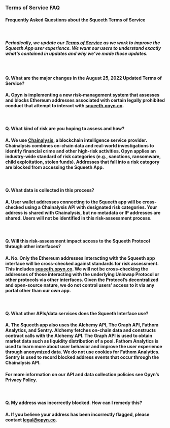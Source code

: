 ### Terms of Service FAQ

#### Frequently Asked Questions about the Squeeth Terms of Service

&nbsp;

##### Periodically, we update our [Terms of Service](https://squeeth.opyn.co/terms-of-service) as we work to improve the Squeeth App user experience. We want our users to understand exactly what’s contained in updates and why we’ve made those updates.

&nbsp;


#### Q. What are the major changes in the August 25, 2022 Updated Terms of Service?

#### A. Opyn is implementing a new risk-management system that assesses and blocks Ethereum addresses associated with certain legally prohibited conduct  that attempt to interact with [squeeth.opyn.co](https://squeeth.opyn.co/).

&nbsp;

#### Q. What kind of risk are you hoping to assess and how?

#### A. We use [Chainalysis](https://demo.chainalysis.com/request-a-demo/?utm_source=google&utm_medium=cpc&utm_campaign={campaign}&utm_term=chainalysis&utm_content=558401973804&gclid=CjwKCAjwrNmWBhA4EiwAHbjEQCpNwFS8fzEmA-hBxxpdLQaX1jgTU4ZsiPPLZ8MZSeTWA_wLHg_LthoCLIgQAvD_BwE), a blockchain intelligence service provider. Chainalysis combines on-chain data and real-world investigations to identify financial crime and other high-risk activities. Opyn applies an industry-wide standard of risk categories (e.g., sanctions, ransomware, child exploitation, stolen funds). Addresses that fall into a risk category are blocked from accessing the Squeeth App. 

&nbsp;

#### Q. What data is collected in this process?

#### A. User wallet addresses connecting to the Squeeth app will be cross-checked using a Chainalysis API with designated risk categories. Your address is shared with Chainalysis, but no metadata or IP addresses are shared. Users will not be identified in this risk-assessment process.

&nbsp;

#### Q. Will this risk-assessment impact access to the Squeeth Protocol through other interfaces?

#### A. No. Only the Ethereum addresses interacting with the Squeeth app interface will be cross-checked against standards for risk assessment. This includes [squeeth.opyn.co](https://squeeth.opyn.co/). We will not be cross-checking the addresses of those interacting with the underlying Uniswap Protocol or other protocols via other interfaces. Given the Protocol’s decentralized and open-source nature, we do not control users’ access to it via any portal other than our own app.

&nbsp;

#### Q. What other APIs/data services does the Squeeth Interface use?

#### A. The Squeeth app also uses the Alchemy API, The Graph API, Fathom Analytics, and Sentry. Alchemy fetches on-chain data and constructs contract calls with the Alchemy API. The Graph API is used to obtain market data such as liquidity distribution of a pool. Fathom Analytics is used to learn more about user behavior and improve the user experience through anonymized data. We do not use cookies for Fathom Analytics. Sentry is used to record blocked address events that occur through the Chainalysis API. 

#### For more information on our API and data collection policies see Opyn’s Privacy Policy. 

&nbsp;

#### Q. My address was incorrectly blocked. How can I remedy this? 

#### A. If you believe your address has been incorrectly flagged, please contact legal@opyn.co.
